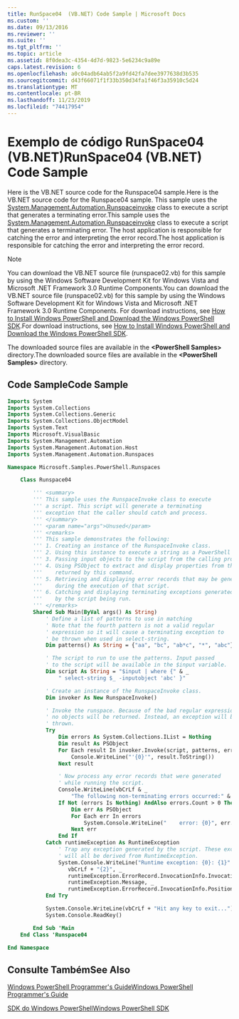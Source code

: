 ```yaml
---
title: RunSpace04  (VB.NET) Code Sample | Microsoft Docs
ms.custom: ''
ms.date: 09/13/2016
ms.reviewer: ''
ms.suite: ''
ms.tgt_pltfrm: ''
ms.topic: article
ms.assetid: 8f0dea3c-4354-4d7d-9823-5e6234c9a89e
caps.latest.revision: 6
ms.openlocfilehash: a0c04adb64ab5f2a9fd42fa7dee3977638d3b535
ms.sourcegitcommit: d43f66071f1f33b350d34fa1f46f3a35910c5d24
ms.translationtype: MT
ms.contentlocale: pt-BR
ms.lasthandoff: 11/23/2019
ms.locfileid: "74417954"
---
```

# <a name="runspace04--vbnet-code-sample"></a><span data-ttu-id="66e14-102">Exemplo de código RunSpace04 (VB.NET)</span><span class="sxs-lookup"><span data-stu-id="66e14-102">RunSpace04  (VB.NET) Code Sample</span></span>

<span data-ttu-id="66e14-103">Here is the VB.NET source code for the Runspace04 sample.</span><span class="sxs-lookup"><span data-stu-id="66e14-103">Here is the VB.NET source code for the Runspace04 sample.</span></span> <span data-ttu-id="66e14-104">This sample uses the [System.Management.Automation.Runspaceinvoke](/dotnet/api/System.Management.Automation.RunspaceInvoke) class to execute a script that generates a terminating error.</span><span class="sxs-lookup"><span data-stu-id="66e14-104">This sample uses the [System.Management.Automation.Runspaceinvoke](/dotnet/api/System.Management.Automation.RunspaceInvoke) class to execute a script that generates a terminating error.</span></span> <span data-ttu-id="66e14-105">The host application is responsible for catching the error and interpreting the error record.</span><span class="sxs-lookup"><span data-stu-id="66e14-105">The host application is responsible for catching the error and interpreting the error record.</span></span>

> [!NOTE]
> <span data-ttu-id="66e14-106">You can download the VB.NET source file (runspace02.vb) for this sample by using the Windows Software Development Kit for Windows Vista and Microsoft .NET Framework 3.0 Runtime Components.</span><span class="sxs-lookup"><span data-stu-id="66e14-106">You can download the VB.NET source file (runspace02.vb) for this sample by using the Windows Software Development Kit for Windows Vista and Microsoft .NET Framework 3.0 Runtime Components.</span></span> <span data-ttu-id="66e14-107">For download instructions, see [How to Install Windows PowerShell and Download the Windows PowerShell SDK](/powershell/scripting/developer/installing-the-windows-powershell-sdk).</span><span class="sxs-lookup"><span data-stu-id="66e14-107">For download instructions, see [How to Install Windows PowerShell and Download the Windows PowerShell SDK](/powershell/scripting/developer/installing-the-windows-powershell-sdk).</span></span>
>
> <span data-ttu-id="66e14-108">The downloaded source files are available in the **\<PowerShell Samples>** directory.</span><span class="sxs-lookup"><span data-stu-id="66e14-108">The downloaded source files are available in the **\<PowerShell Samples>** directory.</span></span>

## <a name="code-sample"></a><span data-ttu-id="66e14-109">Code Sample</span><span class="sxs-lookup"><span data-stu-id="66e14-109">Code Sample</span></span>

```vb
Imports System
Imports System.Collections
Imports System.Collections.Generic
Imports System.Collections.ObjectModel
Imports System.Text
Imports Microsoft.VisualBasic
Imports System.Management.Automation
Imports System.Management.Automation.Host
Imports System.Management.Automation.Runspaces

Namespace Microsoft.Samples.PowerShell.Runspaces

    Class Runspace04

        ''' <summary>
        ''' This sample uses the RunspaceInvoke class to execute
        ''' a script. This script will generate a terminating
        ''' exception that the caller should catch and process.
        ''' </summary>
        ''' <param name="args">Unused</param>
        ''' <remarks>
        ''' This sample demonstrates the following:
        ''' 1. Creating an instance of the RunspaceInvoke class.
        ''' 2. Using this instance to execute a string as a PowerShell script.
        ''' 3. Passing input objects to the script from the calling program.
        ''' 4. Using PSObject to extract and display properties from the objects
        '''    returned by this command.
        ''' 5. Retrieving and displaying error records that may be generated
        '''    during the execution of that script.
        ''' 6. Catching and displaying terminating exceptions generated
        '''    by the script being run.
        ''' </remarks>
        Shared Sub Main(ByVal args() As String)
            ' Define a list of patterns to use in matching
            ' Note that the fourth pattern is not a valid regular
            ' expression so it will cause a terminating exception to
            ' be thrown when used in select-string.
            Dim patterns() As String = {"aa", "bc", "ab*c", "*", "abc"}

            ' The script to run to use the patterns. Input passed
            ' to the script will be available in the $input variable.
            Dim script As String = "$input | where {" & _
                " select-string $_ -inputobject 'abc' }"

            ' Create an instance of the RunspaceInvoke class.
            Dim invoker As New RunspaceInvoke()

            ' Invoke the runspace. Because of the bad regular expression,
            ' no objects will be returned. Instead, an exception will be
            ' thrown.
            Try
                Dim errors As System.Collections.IList = Nothing
                Dim result As PSObject
                For Each result In invoker.Invoke(script, patterns, errors)
                    Console.WriteLine("'{0}'", result.ToString())
                Next result

                ' Now process any error records that were generated
                ' while running the script.
                Console.WriteLine(vbCrLf & _
                    "The following non-terminating errors occurred:" & vbCrLf)
                If Not (errors Is Nothing) AndAlso errors.Count > 0 Then
                    Dim err As PSObject
                    For Each err In errors
                        System.Console.WriteLine("    error: {0}", err.ToString())
                    Next err
                End If
            Catch runtimeException As RuntimeException
                ' Trap any exception generated by the script. These exceptions
                ' will all be derived from RuntimeException.
                System.Console.WriteLine("Runtime exception: {0}: {1}" & _
                   vbCrLf + "{2}", _
                   runtimeException.ErrorRecord.InvocationInfo.InvocationName, _
                   runtimeException.Message, _
                   runtimeException.ErrorRecord.InvocationInfo.PositionMessage)
            End Try

            System.Console.WriteLine(vbCrLf + "Hit any key to exit...")
            System.Console.ReadKey()

        End Sub 'Main
    End Class 'Runspace04

End Namespace
```

<!-- TODO!!!: [!code-csharp[Runspace04.vb](../../powershell-sdk-samples/SDK-2.0/vb/Runspace01/Runspace04.vb#L09-L92 "Runspace04.vb")] -->

## <a name="see-also"></a><span data-ttu-id="66e14-110">Consulte Também</span><span class="sxs-lookup"><span data-stu-id="66e14-110">See Also</span></span>

[<span data-ttu-id="66e14-111">Windows PowerShell Programmer's Guide</span><span class="sxs-lookup"><span data-stu-id="66e14-111">Windows PowerShell Programmer's Guide</span></span>](./windows-powershell-programmer-s-guide.md)

[<span data-ttu-id="66e14-112">SDK do Windows PowerShell</span><span class="sxs-lookup"><span data-stu-id="66e14-112">Windows PowerShell SDK</span></span>](../windows-powershell-reference.md)
